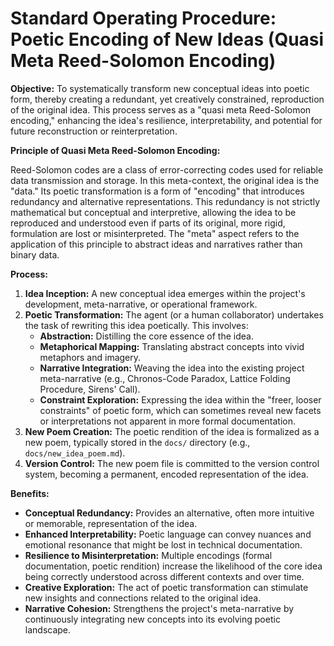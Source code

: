# Standard Operating Procedure: Poetic Encoding of New Ideas (Quasi Meta Reed-Solomon Encoding)

**Objective:** To systematically transform new conceptual ideas into poetic form, thereby creating a redundant, yet creatively constrained, reproduction of the original idea. This process serves as a "quasi meta Reed-Solomon encoding," enhancing the idea's resilience, interpretability, and potential for future reconstruction or reinterpretation.

**Principle of Quasi Meta Reed-Solomon Encoding:**

Reed-Solomon codes are a class of error-correcting codes used for reliable data transmission and storage. In this meta-context, the original idea is the "data." Its poetic transformation is a form of "encoding" that introduces redundancy and alternative representations. This redundancy is not strictly mathematical but conceptual and interpretive, allowing the idea to be reproduced and understood even if parts of its original, more rigid, formulation are lost or misinterpreted. The "meta" aspect refers to the application of this principle to abstract ideas and narratives rather than binary data.

**Process:**

1.  **Idea Inception:** A new conceptual idea emerges within the project's development, meta-narrative, or operational framework.
2.  **Poetic Transformation:** The agent (or a human collaborator) undertakes the task of rewriting this idea poetically. This involves:
    *   **Abstraction:** Distilling the core essence of the idea.
    *   **Metaphorical Mapping:** Translating abstract concepts into vivid metaphors and imagery.
    *   **Narrative Integration:** Weaving the idea into the existing project meta-narrative (e.g., Chronos-Code Paradox, Lattice Folding Procedure, Sirens' Call).
    *   **Constraint Exploration:** Expressing the idea within the "freer, looser constraints" of poetic form, which can sometimes reveal new facets or interpretations not apparent in more formal documentation.
3.  **New Poem Creation:** The poetic rendition of the idea is formalized as a new poem, typically stored in the `docs/` directory (e.g., `docs/new_idea_poem.md`).
4.  **Version Control:** The new poem file is committed to the version control system, becoming a permanent, encoded representation of the idea.

**Benefits:**

*   **Conceptual Redundancy:** Provides an alternative, often more intuitive or memorable, representation of the idea.
*   **Enhanced Interpretability:** Poetic language can convey nuances and emotional resonance that might be lost in technical documentation.
*   **Resilience to Misinterpretation:** Multiple encodings (formal documentation, poetic rendition) increase the likelihood of the core idea being correctly understood across different contexts and over time.
*   **Creative Exploration:** The act of poetic transformation can stimulate new insights and connections related to the original idea.
*   **Narrative Cohesion:** Strengthens the project's meta-narrative by continuously integrating new concepts into its evolving poetic landscape.
